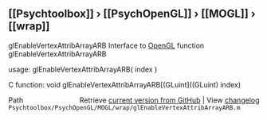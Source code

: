 ## [[Psychtoolbox]] &#8250; [[PsychOpenGL]] &#8250; [[MOGL]] &#8250; [[wrap]]

glEnableVertexAttribArrayARB  Interface to [OpenGL](OpenGL) function glEnableVertexAttribArrayARB  
  
usage:  glEnableVertexAttribArrayARB( index )  
  
C function:  void glEnableVertexAttribArrayARB[(GLuint]((GLuint) index)  




<div class="code_header" style="text-align:right;">
  <span style="float:left;">Path&nbsp;&nbsp;</span> <span class="counter">Retrieve <a href=
  "https://raw.github.com/Psychtoolbox-3/Psychtoolbox-3/beta/Psychtoolbox/PsychOpenGL/MOGL/wrap/glEnableVertexAttribArrayARB.m">current version from GitHub</a> | View <a href=
  "https://github.com/Psychtoolbox-3/Psychtoolbox-3/commits/beta/Psychtoolbox/PsychOpenGL/MOGL/wrap/glEnableVertexAttribArrayARB.m">changelog</a></span>
</div>
<div class="code">
  <code>Psychtoolbox/PsychOpenGL/MOGL/wrap/glEnableVertexAttribArrayARB.m</code>
</div>


